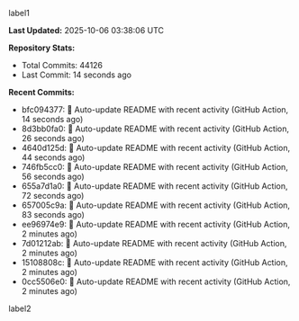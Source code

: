 
label1 
<!-- ACTIVITY_START -->
**Last Updated:** 2025-10-06 03:38:06 UTC

**Repository Stats:**
- Total Commits: 44126
- Last Commit: 14 seconds ago

**Recent Commits:**
- bfc094377: 🤖 Auto-update README with recent activity (GitHub Action, 14 seconds ago)
- 8d3bb0fa0: 🤖 Auto-update README with recent activity (GitHub Action, 26 seconds ago)
- 4640d125d: 🤖 Auto-update README with recent activity (GitHub Action, 44 seconds ago)
- 746fb5cc0: 🤖 Auto-update README with recent activity (GitHub Action, 56 seconds ago)
- 655a7d1a0: 🤖 Auto-update README with recent activity (GitHub Action, 72 seconds ago)
- 657005c9a: 🤖 Auto-update README with recent activity (GitHub Action, 83 seconds ago)
- ee96974e9: 🤖 Auto-update README with recent activity (GitHub Action, 2 minutes ago)
- 7d01212ab: 🤖 Auto-update README with recent activity (GitHub Action, 2 minutes ago)
- 15108808c: 🤖 Auto-update README with recent activity (GitHub Action, 2 minutes ago)
- 0cc5506e0: 🤖 Auto-update README with recent activity (GitHub Action, 2 minutes ago)
<!-- ACTIVITY_END -->

label2
